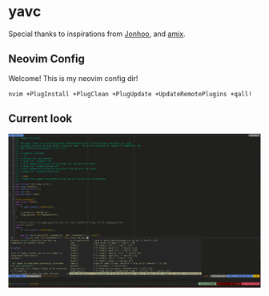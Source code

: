 # yavc

Special thanks to inspirations from [Jonhoo](https://github.com/jonhoo/configs), and [amix](https://github.com/amix/vimrc).

## Neovim Config

Welcome! This is my neovim config dir!

```
nvim +PlugInstall +PlugClean +PlugUpdate +UpdateRemotePlugins +qall!
```

## Current look

![Current look of my neovim](imgs/nvim-look.png?raw=true "Title")
